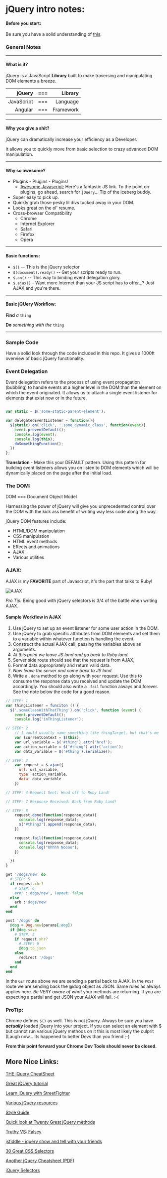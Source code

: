 # jQuery intro notes:

#### Before you start:
Be sure you have a solid understanding of [this](https://zellwk.com/blog/this/).

### General Notes

---

#### What is it?
jQuery is a JavaScript **Library** built to make traversing and manipulating DOM elements a breeze.

| jQuery | === | Library |
|---:|---:|---:|
| JavaScript | === | Language |
| Angular | === | Framework |

---

#### Why you give a shit?
jQuery can dramatically increase your efficiency as a Developer.

It allows you to quickly move from basic selection to crazy advanced DOM manipulation.

---

#### Why so awesome?

- Plugins - Plugins - Plugins!
  - [Awesome Javascript:](https://github.com/sorrycc/awesome-javascript) Here's a fantastic JS link. To the point on plugins, go ahead, search for ```jQuery```... Tip of the iceberg buddy.
- Super easy to pick up.
- Quickly grab those pesky lil divs tucked away in your DOM.
- Looks great on the ol' resume.
- Cross-browser Compatibility
  - Chrome
  - Internet Explorer
  - Safari
  - Firefox
  - Opera

---

#### Basic functions:
  - ```$()``` -- This is the jQuery selector
  - ```$(document).ready()``` -- Get your scripts ready to run.
  - ```$.on()``` -- This way to binding event delegation glory.
  - ```$.ajax()``` - Want more Internet than your JS script has to offer...? Just AJAX and you're there.

---

#### Basic jQUery Workflow:

**Find** *a* ```thing```

**Do** *something with the* ```thing```

---

### Sample Code
Have a solid look through the code included in this repo. It gives a 1000ft overview of basic jQuery functionality.

### Event Delegation
Event delegation refers to the process of using event propagation (bubbling) to handle events at a higher level in the DOM than the element on which the event originated. It allows us to attach a single event listener for elements that exist now or in the future.

```javascript

var static = $('some-static-parent-element');

var delegatedEventListener = function(){
  $(static).on('click', '.some_dynamic_class', function(event){
    event.preventDefault();
    console.log(event);
    console.log(this);
    doSomethingFunction();
  })
};

```

**Translation** - Make this your DEFAULT pattern. Using this pattern for building event listeners allows you on listen to DOM elements which will be dynamically placed on the page after the initial load.

### The DOM:

DOM === Document Object Model

Harnessing the power of jQuery will give you unprecedented control over the DOM with the kick ass benefit of writing way less code along the way.

jQuery DOM features include:
  - HTML/DOM manipulation
  - CSS manipulation
  - HTML event methods
  - Effects and animations
  - AJAX
  - Various utilities

### AJAX:

AJAX is my **FAVORITE** part of Javascript, it's the part that talks to Ruby!

![AJAX](ajax.png)

_Pro Tip:_ Being good with jQuery selectors is 3/4 of the battle when writing AJAX.

#### Sample Workflow in AJAX

1. Use jQuery to set up an event listener for some user action in the DOM.
2. Use jQuery to grab specific attributes from DOM elements and set them to a variable within whatever function is handling the event.
3. Construct the actual AJAX call, passing the variables above as arguments.
4. _At this point we leave JS land and go back to Ruby land._
5. Server side route should see that the request is from AJAX,
6. Format data appropriately and return valid data.
7. _Now leave the server and come back to JS land._
8. Write a ```.done``` method to go along with your request. Use this to consume the response data you received and update the DOM accordingly. You should also write a ```.fail``` function always and forever. See the note below the code for a good reason.

```js
// STEP: 1
var thingListener = funciton () {
  $('.someClassWithThatThing').on('click', function (event) {
    event.preventDefault();
    console.log('inThingListener');

// STEP: 2
    // I would usually name something like thingTarget, but that's me
    var $currentContext = $(this);
    var url_variable = $('#thing').attr('href');
    var action_variable = $('#thing').attr('action');
    var data_variable = $('#thing').serialize();

// STEP: 3
    var request = $.ajax({
      url: url_variable,
      type: action_variable,
      data: data_variable
    })

// STEP: 4 Request Sent: Head off to Ruby Land!

// STEP: 7 Response Received: Back from Ruby Land!

// STEP: 8
    request.done(function(response_data){
      console.log(response_data);
      $('#thing2').append(response_data);
    })

    request.fail(function(response_data){
      console.log(response_data);
      console.log("Ohhhh Noooo");
    })

  })
}
```

```ruby
get '/dogs/new' do
  # STEP: 5
  if request.xhr?
    # STEP: 6
    erb: :'dogs/new', layout: false
  else
    erb :'dogs/new'
  end
end

post '/dogs' do
  @dog = Dog.new(params[:dog])
  if @dog.save
    # STEP: 5
    if request.xhr?
      # STEP: 6
      @dog.to_json
    else
      redirect '/dogs'
    end
  end
end
```

In the ```GET``` route above we are sending a partial back to AJAX. In the ```POST``` route we are sending back the @dog object as JSON. Same rules as always applies here. _Be VERY aware of what_ your methods are returning. If you are expecting a partial and get JSON your AJAX will fail. :-(

### ProTip:
Chrome defines ```$()``` as well. This is not jQuery. Always be sure you have **_actually_** loaded jQuery into your project. If you can select an element with $ but cannot run various jQuery methods on it this is most likely the culprit (Laugh now... Its happened to better Devs than you friend ;-)

__From this point forward your Chrome Dev Tools should never be closed.__


## More Nice Links:

[THE jQuery CheatSheet](http://oscarotero.com/jquery/)

[Great jQUery tutorial](http://learn.shayhowe.com/advanced-html-css/jquery/)

[Learn jQuery with StreetFighter](https://www.thinkful.com/learn/intro-to-jquery)

[Various jQuery resources](http://www.1stwebdesigner.com/53-jquery-tutorials-resources-tips-and-tricks-ultimate-collection/)

[Style Guide](http://learn.jquery.com/style-guide/)

[Quick look at Twenty Great jQuery methods](http://code.tutsplus.com/tutorials/20-helpful-jquery-methods-you-should-be-using--net-10521)

[Truthy VS: Falsey](http://adripofjavascript.com/blog/drips/truthy-and-falsy-values-in-javascript.html)

[jsfiddle - jquery show and tell with your friends](http://jsfiddle.net)

[30 Great CSS Selectors](http://code.tutsplus.com/tutorials/the-30-css-selectors-you-must-memorize--net-16048)

[Another jQuery Cheatsheet (PDF)](http://www.cheat-sheets.org/saved-copy/jQuery-1.5-Visual-Cheat-Sheet.pdf)

[jQuery Selectors](http://www.w3schools.com/jquery/jquery_selectors.asp)
